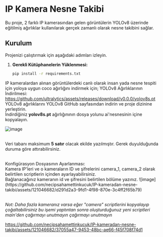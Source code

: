# IP Kamera Nesne Takibi

Bu proje, 2 farklı IP kamerasından gelen görüntülerin YOLOv8 üzerinde eğitilmiş ağırlıklar kullanılarak gerçek zamanlı olarak nesne takibini sağlar.

## Kurulum

Projenizi çalıştırmak için aşağıdaki adımları izleyin.

1. **Gerekli Kütüphanelerin Yüklenmesi:**
   ```bash
   pip install -r requirements.txt
IP kameralardan alınan görüntülerdeki canlı olarak insan yada nesne tespiti için yoloya uygun coco ağırlığını indirmek için;
YOLOv8 Ağırlıklarının İndirilmesi: https://github.com/ultralytics/assets/releases/download/v0.0.0/yolov8s.pt
YOLOv8 ağırlıklarını YOLOv8 GitHub sayfasından indirin ve proje dizinine yerleştirin.
<br>İndirdiğiniz <b>yolov8s.pt</b> ağırlığınının dosya yolunu ai'nesnesinin içine kopyalayın.

![image](https://github.com/necipsahamettinkucuk/IP-kameradan-nesne-takibi/assets/121046682/b9f6713f-9c42-40d3-94a1-2cae6c0190e6)

<br> Veri tabanı maksimum <b>5 satır</b> olacak ekilde yazılmıştır. Gerek duyulduğunda duruma göre attırabilirsiniz.

  
<br>
Konfigürasyon Dosyasının Ayarlanması:<br>
Kamera IP'leri ve o kameraların ID ve şifrelerini camera_1, camera_2 olarak belirtilen scriptlerin içinden ayarlayabilirsiniz. 
<br> Bağlanacağınız kameranın id ve şifresini belirtilen bölüme yazınız.
![image](https://github.com/necipsahamettinkucuk/IP-kameradan-nesne-takibi/assets/121046682/d291d2a3-9fd1-4f98-870e-3c4ff2f65b79)

<br><i>Not: Daha fazla kameranız varsa eğer "camera" scriptlerini kopyalayıp çoğaltabilirsiniz bu işemi yaptıntan sonra oluşturduğunuz yeni scriptleri main'den çağırmayı unutmayın çağırmayı unutmayın</i>
 
https://github.com/necipsahamettinkucuk/IP-kameradan-nesne-takibi/assets/121046682/37055a47-9453-48bc-ae66-f45f708f74d1

